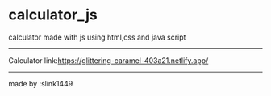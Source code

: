 # calculator_js
calculator made with js 
using html,css and java script
******************************
Calculator link:https://glittering-caramel-403a21.netlify.app/
******************************
made by :slink1449

